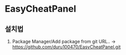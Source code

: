 # EasyCheatPanel

## 설치법
1. Package Manager/Add package from git URL.. -> https://github.com/duru100470/EasyCheatPanel.git

